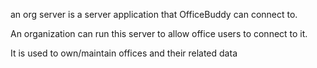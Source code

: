 an org server is a server application that OfficeBuddy can connect to. 

An organization can run this server to allow office users to connect to it.

It is used to own/maintain offices and their related data
